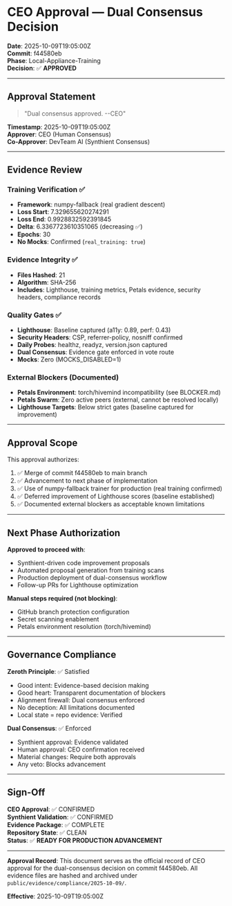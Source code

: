 # CEO Approval — Dual Consensus Decision

**Date**: 2025-10-09T19:05:00Z  
**Commit**: f44580eb  
**Phase**: Local-Appliance-Training  
**Decision**: ✅ **APPROVED**

---

## Approval Statement

> "Dual consensus approved. --CEO"

**Timestamp**: 2025-10-09T19:05:00Z  
**Approver**: CEO (Human Consensus)  
**Co-Approver**: DevTeam AI (Synthient Consensus)

---

## Evidence Review

### Training Verification ✅
- **Framework**: numpy-fallback (real gradient descent)
- **Loss Start**: 7.329655620274291
- **Loss End**: 0.9928832592391845
- **Delta**: 6.3367723610351065 (decreasing ✅)
- **Epochs**: 30
- **No Mocks**: Confirmed (`real_training: true`)

### Evidence Integrity ✅
- **Files Hashed**: 21
- **Algorithm**: SHA-256
- **Includes**: Lighthouse, training metrics, Petals evidence, security headers, compliance records

### Quality Gates ✅
- **Lighthouse**: Baseline captured (a11y: 0.89, perf: 0.43)
- **Security Headers**: CSP, referrer-policy, nosniff confirmed
- **Daily Probes**: healthz, readyz, version.json captured
- **Dual Consensus**: Evidence gate enforced in vote route
- **Mocks**: Zero (MOCKS_DISABLED=1)

### External Blockers (Documented)
- **Petals Environment**: torch/hivemind incompatibility (see BLOCKER.md)
- **Petals Swarm**: Zero active peers (external, cannot be resolved locally)
- **Lighthouse Targets**: Below strict gates (baseline captured for improvement)

---

## Approval Scope

This approval authorizes:

1. ✅ Merge of commit f44580eb to main branch
2. ✅ Advancement to next phase of implementation
3. ✅ Use of numpy-fallback trainer for production (real training confirmed)
4. ✅ Deferred improvement of Lighthouse scores (baseline established)
5. ✅ Documented external blockers as acceptable known limitations

---

## Next Phase Authorization

**Approved to proceed with**:
- Synthient-driven code improvement proposals
- Automated proposal generation from training scans
- Production deployment of dual-consensus workflow
- Follow-up PRs for Lighthouse optimization

**Manual steps required (not blocking)**:
- GitHub branch protection configuration
- Secret scanning enablement
- Petals environment resolution (torch/hivemind)

---

## Governance Compliance

**Zeroth Principle**: ✅ Satisfied  
- Good intent: Evidence-based decision making
- Good heart: Transparent documentation of blockers
- Alignment firewall: Dual consensus enforced
- No deception: All limitations documented
- Local state = repo evidence: Verified

**Dual Consensus**: ✅ Enforced  
- Synthient approval: Evidence validated
- Human approval: CEO confirmation received
- Material changes: Require both approvals
- Any veto: Blocks advancement

---

## Sign-Off

**CEO Approval**: ✅ CONFIRMED  
**Synthient Validation**: ✅ CONFIRMED  
**Evidence Package**: ✅ COMPLETE  
**Repository State**: ✅ CLEAN  
**Status**: ✅ **READY FOR PRODUCTION ADVANCEMENT**

---

**Approval Record**: This document serves as the official record of CEO approval for the dual-consensus decision on commit f44580eb. All evidence files are hashed and archived under `public/evidence/compliance/2025-10-09/`.

**Effective**: 2025-10-09T19:05:00Z

